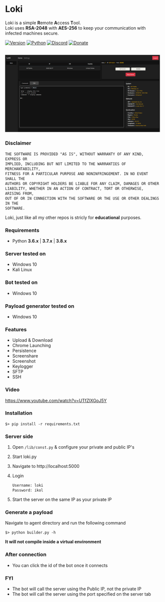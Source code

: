 # Loki

Loki is a simple **R**emote **A**ccess **T**ool.<br/>
Loki uses **RSA-2048** with **AES-256** to keep your communication with infected machines secure.<br/>

[![Version](https://img.shields.io/badge/Version-v0.1.1-blue)]()
[![Python](https://img.shields.io/badge/Python-v3.6%2B-blue)]()
[![Discord](https://img.shields.io/badge/Discord-server-blue)](https://discord.gg/VYRAZg5)
[![Donate](https://img.shields.io/badge/PayPal-Donate-orange.svg)](https://www.paypal.me/Msheikh03)
<br/><br/>

<img src="Screenshots/bots.png" atl=""/>

### Disclaimer

```
THE SOFTWARE IS PROVIDED "AS IS", WITHOUT WARRANTY OF ANY KIND, EXPRESS OR
IMPLIED, INCLUDING BUT NOT LIMITED TO THE WARRANTIES OF MERCHANTABILITY,
FITNESS FOR A PARTICULAR PURPOSE AND NONINFRINGEMENT. IN NO EVENT SHALL THE
AUTHORS OR COPYRIGHT HOLDERS BE LIABLE FOR ANY CLAIM, DAMAGES OR OTHER
LIABILITY, WHETHER IN AN ACTION OF CONTRACT, TORT OR OTHERWISE, ARISING FROM,
OUT OF OR IN CONNECTION WITH THE SOFTWARE OR THE USE OR OTHER DEALINGS IN THE
SOFTWARE.
```

Loki, just like all my other repos is stricly for **educational** purposes.

### Requirements

-   Python **3.6.x** | **3.7.x** | **3.8.x**

### Server tested on

-   Windows 10
-   Kali Linux

### Bot tested on

-   Windows 10

### Payload generator tested on

-   Windows 10

### Features

-   Upload & Download
-   Chrome Launching
-   Persistence
-   Screenshare
-   Screenshot
-   Keylogger
-   SFTP
-   SSH

### Video

https://www.youtube.com/watch?v=UTfZlXGoJ5Y

### Installation

```shell
$> pip install -r requirements.txt
```

### Server side

1. Open `/lib/const.py` & configure your private and public IP's
2. Start loki.py
3. Navigate to http://localhost:5000
4. Login

    ```
    Username: loki
    Password: ikol
    ```

5. Start the server on the same IP as your private IP

### Generate a payload

Navigate to agent directory and run the following command

```shell
$> python builder.py -h
```

**It will not compile inside a virtual environment**

### After connection

-   You can click the id of the bot once it connects

### FYI

-   The bot will call the server using the Public IP, not the private IP
-   The bot will call the server using the port specified on the server tab
